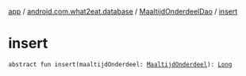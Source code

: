 [app](../../index.md) / [android.com.what2eat.database](../index.md) / [MaaltijdOnderdeelDao](index.md) / [insert](./insert.md)

# insert

`abstract fun insert(maaltijdOnderdeel: `[`MaaltijdOnderdeel`](../../android.com.what2eat.model/-maaltijd-onderdeel/index.md)`): `[`Long`](https://kotlinlang.org/api/latest/jvm/stdlib/kotlin/-long/index.html)